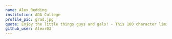 ```yaml
---
name: Alex Redding
institution: ADA College
profile_pic: grad.jpg
quote: Enjoy the little things guys and gals! - This 100 character limit is all mine and I shall use it! ha
github_user: Alexr03
---
```

